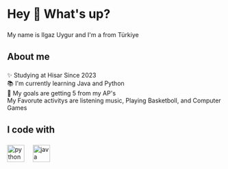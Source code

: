 <h1 align="left">Hey 👋 What's up?</h1>

###

<p align="left">My name is Ilgaz Uygur and I'm a from Türkiye</p>

###

<h2 align="left">About me</h2>

###

<p align="left">✨ Studying at Hisar Since 2023<br>📚 I'm currently learning Java and Python<br>🎯 My goals are getting 5  from my AP's <br> My Favorute activitys are listening music, Playing Basketboll, and Computer Games</p>

###

<h2 align="left">I code with</h2>

###

<div align="left">
  <img src="https://cdn.jsdelivr.net/gh/devicons/devicon/icons/python/python-original.svg" height="40" alt="python logo"  />
  <img width="12" />
  <img src="https://cdn.jsdelivr.net/gh/devicons/devicon/icons/java/java-original.svg" height="40" alt="java logo"  />
</div>

###
